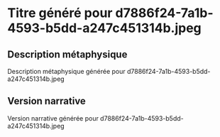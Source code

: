 # Titre généré pour d7886f24-7a1b-4593-b5dd-a247c451314b.jpeg

## Description métaphysique
Description métaphysique générée pour d7886f24-7a1b-4593-b5dd-a247c451314b.jpeg

## Version narrative
Version narrative générée pour d7886f24-7a1b-4593-b5dd-a247c451314b.jpeg
